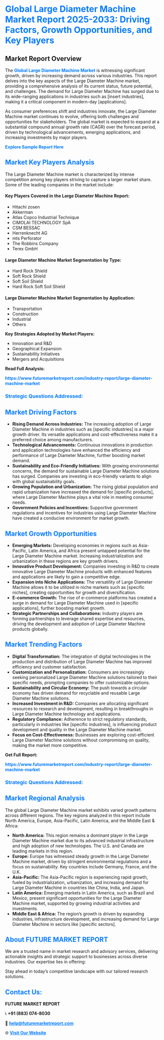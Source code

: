 <h1 style="color: #007BFF;">Global Large Diameter Machine Market Report 2025-2033: Driving Factors, Growth Opportunities, and Key Players</h1>

<section id="overview">
<h2>Market Report Overview</h2>
<p>The <a href="https://www.futuremarketreport.com/industry-report/large-diameter-machine-market" style="color: #007BFF; text-decoration: none;"><strong>Global Large Diameter Machine Market</strong></a> is witnessing significant growth, driven by increasing demand across various industries. This report delves into the key aspects of the Large Diameter Machine market, providing a comprehensive analysis of its current status, future potential, and challenges. The demand for Large Diameter Machine has surged due to its wide-ranging applications in industries such as [insert industries], making it a critical component in modern-day [applications].</p>
<p>As consumer preferences shift and industries innovate, the Large Diameter Machine market continues to evolve, offering both challenges and opportunities for stakeholders. The global market is expected to expand at a substantial compound annual growth rate (CAGR) over the forecast period, driven by technological advancements, emerging applications, and increasing investments by major players.</p>
</section>

<section id="overview">
<p><a href="https://www.futuremarketreport.com/request-sample/reportId=53588" style="color: #007BFF; text-decoration: none;"><strong>Explore Sample Report Here</strong></a></p>
</section>

<section id="key-players">
<h2 style="color: #007BFF;">Market Key Players Analysis</h2>
<p>The Large Diameter Machine market is characterized by intense competition among key players striving to capture a larger market share. Some of the leading companies in the market include:</p>
<h4>Key Players Covered in the Large Diameter Machine Report:</h4>
<ul><li>Hitachi zosen</li><li>Akkerman</li><li>Atlas Copco Industrial Technique</li><li>CIMOLAI TECHNOLOGY SpA</li><li>CSM BESSAC</li><li>Herrenknecht AG</li><li>mts Perforator</li><li>The Robbins Company</li><li>Terex GmbH</li></ul>
<h4>Large Diameter Machine Market Segmentation by Type:</h4>
<ul><li>Hard Rock Shield</li><li>Soft Rock Shield</li><li>Soft Soil Shield</li><li>Hard Rock Soft Soil Shield</li></ul>

<h4>Large Diameter Machine Market Segmentation by Application:</h4>
<ul><li>Transportation</li><li>Construction</li><li>Industrial</li><li>Others</li></ul>
<p><strong>Key Strategies Adopted by Market Players:</strong></p>
<ul>
<li>Innovation and R&D</li>
<li>Geographical Expansion</li>
<li>Sustainability Initiatives</li>
<li>Mergers and Acquisitions</li>
</ul>
</section>

<section>
<p><strong>Read Full Analysis: </strong></p><a href="https://www.futuremarketreport.com/industry-report/large-diameter-machine-market" style="color: #007BFF; text-decoration: none;"><strong>https://www.futuremarketreport.com/industry-report/large-diameter-machine-market</strong></a>
<h3 style="color: #007BFF;">Strategic Questions Addressed:</h3>
</section>

<section id="driving-factors">
<h2 style="color: #007BFF;">Market Driving Factors</h2>
<ul>
<li><strong>Rising Demand Across Industries:</strong> The increasing adoption of Large Diameter Machine in industries such as [specific industries] is a major growth driver. Its versatile applications and cost-effectiveness make it a preferred choice among manufacturers.</li>
<li><strong>Technological Advancements:</strong> Continuous innovations in production and application technologies have enhanced the efficiency and performance of Large Diameter Machine, further boosting market demand.</li>
<li><strong>Sustainability and Eco-Friendly Initiatives:</strong> With growing environmental concerns, the demand for sustainable Large Diameter Machine solutions has surged. Companies are investing in eco-friendly variants to align with global sustainability goals.</li>
<li><strong>Growing Population and Urbanization:</strong> The rising global population and rapid urbanization have increased the demand for [specific products], where Large Diameter Machine plays a vital role in meeting consumer needs.</li>
<li><strong>Government Policies and Incentives:</strong> Supportive government regulations and incentives for industries using Large Diameter Machine have created a conducive environment for market growth.</li>
</ul>
</section>

<section id="growth-opportunities">
<h2 style="color: #007BFF;">Market Growth Opportunities</h2>
<ul>
<li><strong>Emerging Markets:</strong> Developing economies in regions such as Asia-Pacific, Latin America, and Africa present untapped potential for the Large Diameter Machine market. Increasing industrialization and urbanization in these regions are key growth drivers.</li>
<li><strong>Innovative Product Development:</strong> Companies investing in R&D to create innovative Large Diameter Machine products with enhanced features and applications are likely to gain a competitive edge.</li>
<li><strong>Expansion into Niche Applications:</strong> The versatility of Large Diameter Machine allows it to be utilized in niche markets such as [specific niches], creating opportunities for growth and diversification.</li>
<li><strong>E-commerce Growth:</strong> The rise of e-commerce platforms has created a surge in demand for Large Diameter Machine used in [specific applications], further boosting market growth.</li>
<li><strong>Strategic Partnerships and Collaborations:</strong> Industry players are forming partnerships to leverage shared expertise and resources, driving the development and adoption of Large Diameter Machine products globally.</li>
</ul>
</section>

<section id="trending-factors">
<h2 style="color: #007BFF;">Market Trending Factors</h2>
<ul>
<li><strong>Digital Transformation:</strong> The integration of digital technologies in the production and distribution of Large Diameter Machine has improved efficiency and customer satisfaction.</li>
<li><strong>Customization and Personalization:</strong> Consumers are increasingly seeking personalized Large Diameter Machine solutions tailored to their specific needs, prompting companies to offer customizable options.</li>
<li><strong>Sustainability and Circular Economy:</strong> The push towards a circular economy has driven demand for recyclable and reusable Large Diameter Machine solutions.</li>
<li><strong>Increased Investment in R&D:</strong> Companies are allocating significant resources to research and development, resulting in breakthroughs in Large Diameter Machine technology and applications.</li>
<li><strong>Regulatory Compliance:</strong> Adherence to strict regulatory standards, particularly in industries like [specific industries], is influencing product development and quality in the Large Diameter Machine market.</li>
<li><strong>Focus on Cost-Effectiveness:</strong> Businesses are exploring cost-efficient Large Diameter Machine solutions without compromising on quality, making the market more competitive.</li>
</ul>
</section>

<section>
<p><strong>Get Full Report: </strong></p><a href="https://www.futuremarketreport.com/industry-report/large-diameter-machine-market" style="color: #007BFF; text-decoration: none;"><strong>https://www.futuremarketreport.com/industry-report/large-diameter-machine-market</strong></a>
<h3 style="color: #007BFF;">Strategic Questions Addressed:</h3>
</section>


<section id="regional-analysis">
<h2 style="color: #007BFF;">Market Regional Analysis</h2>
<p>The global Large Diameter Machine market exhibits varied growth patterns across different regions. The key regions analyzed in this report include North America, Europe, Asia-Pacific, Latin America, and the Middle East & Africa:</p>
<ul>
<li><strong>North America:</strong> This region remains a dominant player in the Large Diameter Machine market due to its advanced industrial infrastructure and high adoption of new technologies. The U.S. and Canada are leading markets in this region.</li>
<li><strong>Europe:</strong> Europe has witnessed steady growth in the Large Diameter Machine market, driven by stringent environmental regulations and a focus on sustainability. Key countries include Germany, France, and the U.K.</li>
<li><strong>Asia-Pacific:</strong> The Asia-Pacific region is experiencing rapid growth, fueled by industrialization, urbanization, and increasing demand for Large Diameter Machine in countries like China, India, and Japan.</li>
<li><strong>Latin America:</strong> Emerging markets in Latin America, such as Brazil and Mexico, present significant opportunities for the Large Diameter Machine market, supported by growing industrial activities and investments.</li>
<li><strong>Middle East & Africa:</strong> The region’s growth is driven by expanding industries, infrastructure development, and increasing demand for Large Diameter Machine in sectors like [specific sectors].</li>
</ul>
</section>

<footer>
<h2 style="color: #007BFF;">About FUTURE MARKET REPORT</h2>
<p>We are a trusted name in market research and advisory services, delivering actionable insights and strategic support to businesses across diverse industries. Our expertise lies in offering:</p>

<p>Stay ahead in today’s competitive landscape with our tailored research solutions.</p>

<h2 style="color: #007BFF;">Contact Us:</h2>
<p><strong>FUTURE MARKET REPORT</strong></p>
<p>📞 <strong>+91 (883) 074-8030</strong></p>
<p>📧 <strong><a href="mailto:help@futuremarketreport.com" style="color: #007BFF;">help@futuremarketreport.com</a></strong></p>
<p>🌐 <strong><a href="https://www.futuremarketreport.com/" style="color: #007BFF;">Visit Our Website</a></strong></p>
</footer>